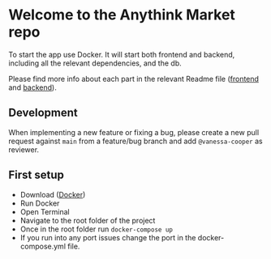 # Welcome to the Anythink Market repo

To start the app use Docker. It will start both frontend and backend, including all the relevant dependencies, and the db.

Please find more info about each part in the relevant Readme file ([frontend](frontend/readme.md) and [backend](backend/README.md)).

## Development

When implementing a new feature or fixing a bug, please create a new pull request against `main` from a feature/bug branch and add `@vanessa-cooper` as reviewer.

## First setup

- Download ([Docker](https://www.docker.com/))
- Run Docker
- Open Terminal
- Navigate to the root folder of the project
- Once in the root folder run `docker-compose up`
- If you run into any port issues change the port in the docker-compose.yml file.
